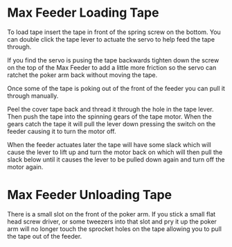# Max Feeder Loading Tape

To load tape insert the tape in front of the spring screw on the bottom. You can double click the tape lever to actuate the servo to help feed the tape through.

If you find the servo is pusing the tape backwards tighten down the screw on the top of the Max Feeder to add a little more friction so the servo can ratchet the poker arm back without moving the tape.

Once some of the tape is poking out of the front of the feeder you can pull it through manually.

Peel the cover tape back and thread it through the hole in the tape lever. Then push the tape into the spinning gears of the tape motor. When the gears catch the tape it will pull the lever down pressing the switch on the feeder causing it to turn the motor off.

When the feeder actuates later the tape will have some slack which will cause the lever to lift up and turn the motor back on which will then pull the slack below until it causes the lever to be pulled down again and turn off the motor again.


# Max Feeder Unloading Tape

There is a small slot on the front of the poker arm. If you stick a small flat head screw driver, or some tweezers into that slot and pry it up the poker arm will no longer touch the sprocket holes on the tape allowing you to pull the tape out of the feeder.

